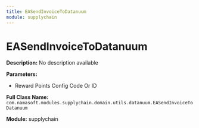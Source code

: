 ```yaml
---
title: EASendInvoiceToDatanuum
module: supplychain
---
```


# EASendInvoiceToDatanuum

**Description:** No description available

**Parameters:**
- Reward Points Config Code Or ID

**Full Class Name:** `com.namasoft.modules.supplychain.domain.utils.datanuum.EASendInvoiceToDatanuum`

**Module:** supplychain

